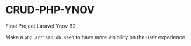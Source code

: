 # CRUD-PHP-YNOV
Final Project Laravel Ynov B2 

Make a `php artisan db:seed` to have more visibility on the user experience
